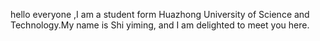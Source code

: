 hello everyone ,I am a student form Huazhong University of Science and Technology.My name is Shi yiming, and I am delighted to meet you here.
